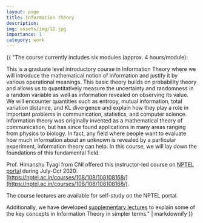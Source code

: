```yaml
---
layout: page
title: Information Theory
description:
img: assets/img/12.jpg
importance: 1
category: work
---
```


<div>{{ "The course currently includes six modules (approx. 4 hours/module):

This is a graduate level introductory course in Information Theory where we will introduce the mathematical notion of information and justify it by various operational meanings. This basic theory builds on probability theory and allows us to quantitatively measure the uncertainty and randomness in a random variable as well as information revealed on observing its value. We will encounter quantities such as entropy, mutual information, total variation distance, and KL divergence and explain how they play a role in important problems in communication, statistics, and computer science. Information theory was originally invented as a mathematical theory of communication, but has since found applications in many areas ranging from physics to biology. In fact, any field where people want to evaluate how much information about an unknown is revealed by a particular experiment, information theory can help. In this course, we will lay down the foundations of this fundamental field.

Prof. Himanshu Tyagi from CNI offered this instructor-led course on [NPTEL portal](https://nptel.ac.in/) during July-Oct 2020: [https://nptel.ac.in/courses/108/108/108108168/](https://nptel.ac.in/courses/108/108/108108168/). 

The course lectures are available for self-study on the NPTEL portal.

Additionally, we have developed [supplementary lectures](https://cni.iisc.ac.in/courses/information-theory-lectures/) to explain some of the key concepts in Information Theory in simpler terms." | markdownify }}</div>
